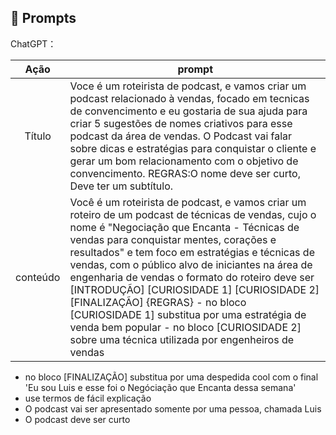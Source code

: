 ## 🧠 Prompts


ChatGPT：

|   Ação   | prompt                                                                                                                                                                                                                                                                         |
| :------: | ------------------------------------------------------------------------------------------------------------------------------------------------------------------------------------------------------------------------------------------------------------------------------ |
|  Título  | Voce é um roteirista de podcast, e vamos criar um podcast relacionado à vendas, focado em tecnicas de convencimento e eu gostaria de sua ajuda para criar 5 sugestões de nomes criativos para esse podcast da área de vendas. O Podcast vai falar sobre dicas e estratégias para conquistar o cliente e gerar um bom relacionamento com o objetivo de convencimento. REGRAS:O nome deve ser curto, Deve ter um subtítulo.
| conteúdo | Você é um roteirista de podcast, e vamos criar um roteiro de um podcast de técnicas de vendas,  cujo o nome é "Negociação que Encanta - Técnicas de vendas para conquistar mentes, corações e resultados" e tem foco em estratégias e técnicas de vendas, com o público alvo de iniciantes na área de engenharia de vendas o formato do roteiro deve ser [INTRODUÇÃO] [CURIOSIDADE 1] [CURIOSIDADE 2] [FINALIZAÇÃO] {REGRAS} - no bloco [CURIOSIDADE 1] substitua por uma estratégia de venda bem popular  - no bloco [CURIOSIDADE 2] sobre uma técnica utilizada por engenheiros de vendas
- no bloco [FINALIZAÇÃO] substitua por uma despedida cool com o final 'Eu sou Luis e esse foi o Negóciação que Encanta dessa semana' 
- use termos de fácil explicação
- O podcast vai ser apresentado somente por uma pessoa, chamada Luis 
- O podcast deve ser curto

